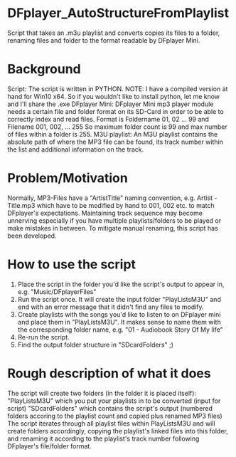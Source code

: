 # DFplayer_AutoStructureFromPlaylist
Script that takes an .m3u playlist and converts copies its files to a folder, renaming files and folder to the format readable by DFplayer Mini.

# Background
Script: 
The script is written in PYTHON.
NOTE: I have a compiled version at hand for Win10 x64. So if you wouldn't like to install python, let me know and I'll share the .exe
DFplayer Mini: 
DFplayer Mini mp3 player module needs a certain file and folder format on its SD-Card in order to be able to correctly index and read files.
Format is Foldername 01, 02 ... 99
and Filename 001, 002, ... 255
So maximum folder count is 99 and max number of files within a folder is 255.
M3U playlist:
An M3U playlist contains the absolute path of where the MP3 file can be found, its track number within the list and additional information on the track.

# Problem/Motivation
Normally, MP3-Files have a "ArtistTitle" naming convention, e.g. Artist - Title.mp3 which have to be modified by hand to 001, 002 etc. to match DFplayer's expectations. Maintaining track sequence may become unnerving especially if you have multiple playlists/folders to be played or make mistakes in between.
To mitigate manual renaming, this script has been developed.

# How to use the script
1. Place the script in the folder you'd like the script's output to appear in, e.g. "Music/DFplayerFiles"
2. Run the script once. It will create the input folder "PlayListsM3U" and end with an error message that it didn't find any files to modify.
3. Create playlists with the songs you'd like to listen to on DFplayer mini and place them in "PlayListsM3U". It makes sense to name them with the corresponding folder name, e.g. "01 - Audiobook Story Of My life"
4. Re-run the script.
5. Find the output folder structure in "SDcardFolders" ;)

# Rough description of what it does
The script will create two folders (in the folder it is placed itself):
"PlayListsM3U" which you put your playlists in to be converted (input for script)
"SDcardFolders" which contains the script's output (numbered folders accoring to the playlist count and copied plus renamed MP3 files)
The script iterates through all playlist files within PlayListsM3U and will create folders accordingly, copying the playlist's linked files into this folder, and renaming it according to the playlist's track number following DFplayer's file/folder format.

